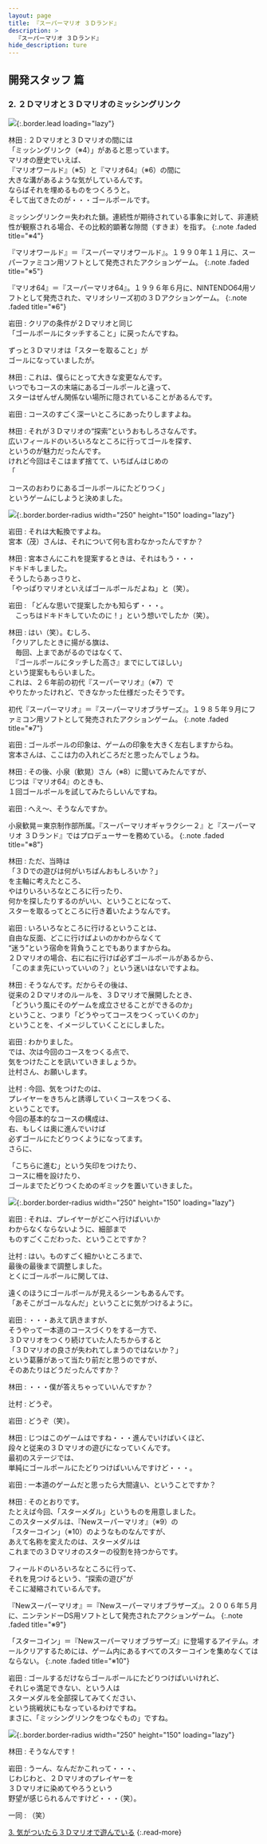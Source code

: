 ```yaml
---
layout: page
title: 『スーパーマリオ ３Ｄランド』
description: >
  『スーパーマリオ ３Ｄランド』
hide_description: ture
---
```


## 開発スタッフ 篇

### 2. ２Ｄマリオと３Ｄマリオのミッシングリンク

![](/interviews/jp/3ds/arej/vol1/img/mainvisual2.jpg){:.border.lead loading="lazy"}

林田
: ２Ｄマリオと３Ｄマリオの間には<br>「ミッシングリンク（※4）」があると思っています。<br>マリオの歴史でいえば、<br>『マリオワールド』（※5）と『マリオ64』（※6）の間に<br>大きな溝があるような気がしているんです。<br>ならばそれを埋めるものをつくろうと。<br>そして出てきたのが・・・ゴールポールです。


ミッシングリンク＝失われた鎖。連続性が期待されている事象に対して、非連続性が観察される場合、その比較的顕著な隙間（すきま）を指す。
{:.note .faded title="※4"}


『マリオワールド』＝『スーパーマリオワールド』。１９９０年１１月に、スーパーファミコン用ソフトとして発売されたアクションゲーム。
{:.note .faded title="※5"}


『マリオ64』＝『スーパーマリオ64』。１９９６年６月に、NINTENDO64用ソフトとして発売された、マリオシリーズ初の３Ｄアクションゲーム。
{:.note .faded title="※6"}

岩田
: クリアの条件が２Ｄマリオと同じ<br>「ゴールポールにタッチすること」に戻ったんですね。<br>

ずっと３Ｄマリオは「スターを取ること」が<br>ゴールになっていましたが。

林田
: これは、僕らにとって大きな変更なんです。<br>いつでもコースの末端にあるゴールポールと違って、<br>スターはぜんぜん関係ない場所に隠されていることがあるんです。

岩田
: コースのすごく深ーいところにあったりしますよね。

林田
: それが３Ｄマリオの“探索”というおもしろさなんです。<br>広いフィールドのいろいろなところに行ってゴールを探す、<br>というのが魅力だったんです。<br>けれど今回はそこはまず捨てて、いちばんはじめの<br>「

コースのおわりにあるゴールポールにたどりつく」<br>というゲームにしようと決めました。

![](/interviews/jp/3ds/arej/vol1/img/photo6.jpg){:.border.border-radius width="250" height="150"  loading="lazy"}

岩田
: それは大転換ですよね。<br>宮本（茂）さんは、それについて何も言わなかったんですか？

林田
: 宮本さんにこれを提案するときは、それはもう・・・<br>ドキドキしました。<br>そうしたらあっさりと、<br>「やっぱりマリオといえばゴールポールだよね」と（笑）。

岩田
: 「どんな思いで提案したかも知らず・・・。<br>　こっちはドキドキしていたのに！」という想いでしたか（笑）。

林田
: はい（笑）。むしろ、<br>「クリアしたときに揚がる旗は、<br>　毎回、上まであがるのではなくて、<br>　『ゴールポールにタッチした高さ』までにしてほしい」<br>という提案ももらいました。<br>これは、２６年前の初代『スーパーマリオ』（※7）で<br>やりたかったけれど、できなかった仕様だったそうです。


初代『スーパーマリオ』＝『スーパーマリオブラザーズ』。１９８５年９月にファミコン用ソフトとして発売されたアクションゲーム。
{:.note .faded title="※7"}

岩田
: ゴールポールの印象は、ゲームの印象を大きく左右しますからね。<br>宮本さんは、ここは力の入れどころだと思ったんでしょうね。

林田
: その後、小泉（歓晃）さん（※8）に聞いてみたんですが、<br>じつは『マリオ64』のときも、<br>１回ゴールポールを試してみたらしいんですね。

岩田
: へえ～、そうなんですか。


小泉歓晃＝東京制作部所属。『スーパーマリオギャラクシー２』と『スーパーマリオ ３Ｄランド』ではプロデューサーを務めている。
{:.note .faded title="※8"}

林田
: ただ、当時は<br>「３Ｄでの遊びは何がいちばんおもしろいか？」<br>を主軸に考えたところ、<br>やはりいろいろなところに行ったり、<br>何かを探したりするのがいい、ということになって、<br>スターを取るってところに行き着いたようなんです。

岩田
: いろいろなところに行けるということは、<br>自由な反面、どこに行けばよいのかわからなくて<br>“迷う”という宿命を背負うことでもありますからね。<br>２Ｄマリオの場合、右に右に行けば必ずゴールポールがあるから、<br>「このまま先にいっていいの？」という迷いはないですよね。

林田
: そうなんです。だからその後は、<br>従来の２Ｄマリオのルールを、３Ｄマリオで展開したとき、<br>「どういう風にそのゲームを成立させることができるのか」<br>ということ、つまり「どうやってコースをつくっていくのか」<br>ということを、イメージしていくことにしました。

岩田
: わかりました。<br>では、次は今回のコースをつくる点で、<br>気をつけたことを訊いていきましょうか。<br>辻村さん、お願いします。

辻村
: 今回、気をつけたのは、<br>プレイヤーをきちんと誘導していくコースをつくる、<br>ということです。<br>今回の基本的なコースの構成は、<br>右、もしくは奥に進んでいけば<br>必ずゴールにたどりつくようになってます。<br>さらに、



「こちらに進む」という矢印をつけたり、<br>コースに柵を設けたり、<br>ゴールまでたどりつくためのギミックを置いていきました。

![](/interviews/jp/3ds/arej/vol1/img/photo7.jpg){:.border.border-radius width="250" height="150"  loading="lazy"}

岩田
: それは、プレイヤーがどこへ行けばいいか<br>わからなくならないように、細部まで<br>ものすごくこだわった、ということですか？

辻村
: はい。ものすごく細かいところまで、<br>最後の最後まで調整しました。<br>とくにゴールポールに関しては、<br>

遠くのほうにゴールポールが見えるシーンもあるんです。<br>「あそこがゴールなんだ」ということに気がつけるように。

岩田
: ・・・あえて訊きますが、<br>そうやって一本道のコースづくりをする一方で、<br>３Ｄマリオをつくり続けていた人たちからすると<br>「３Ｄマリオの良さが失われてしまうのではないか？」<br>という葛藤があって当たり前だと思うのですが、<br>そのあたりはどうだったんですか？

林田
: ・・・僕が答えちゃっていいんですか？

辻村
: どうぞ。

岩田
: どうぞ（笑）。

林田
: じつはこのゲームはですね・・・進んでいけばいくほど、<br>段々と従来の３Ｄマリオの遊びになっていくんです。<br>最初のステージでは、<br>単純にゴールポールにたどりつけばいいんですけど・・・。

岩田
: 一本道のゲームだと思ったら大間違い、ということですか？

林田
: そのとおりです。<br>たとえば今回、「スターメダル」というものを用意しました。<br>このスターメダルは、『Newスーパーマリオ』（※9）の<br>「スターコイン」（※10）のようなものなんですが、<br>あえて名称を変えたのは、スターメダルは<br>これまでの３Ｄマリオのスターの役割を持つからです。<br>

フィールドのいろいろなところに行って、<br>それを見つけるという、“探索の遊び”が<br>そこに凝縮されているんです。


『Newスーパーマリオ』＝『Newスーパーマリオブラザーズ』。２００６年５月に、ニンテンドーDS用ソフトとして発売されたアクションゲーム。
{:.note .faded title="※9"}


「スターコイン」＝『Newスーパーマリオブラザーズ』に登場するアイテム。オールクリアするためには、ゲーム内にあるすべてのスターコインを集めなくてはならない。
{:.note .faded title="※10"}

岩田
: ゴールするだけならゴールポールにたどりつけばいいけれど、<br>それじゃ満足できない、という人は<br>スターメダルを全部探してみてください、<br>という挑戦状にもなっているわけですね。<br>まさに、「ミッシングリンクをつなぐもの」ですね。

![](/interviews/jp/3ds/arej/vol1/img/photo8.jpg){:.border.border-radius width="250" height="150"  loading="lazy"}

林田
: そうなんです！

岩田
: うーん、なんだかこれって・・・、<br>じわじわと、２Ｄマリオのプレイヤーを<br>３Ｄマリオに染めてやろうという<br>野望が感じられるんですけど・・・（笑）。

一同
: （笑）



[3. 気がついたら３Ｄマリオで遊んでいる](3.md)
{:.read-more}
